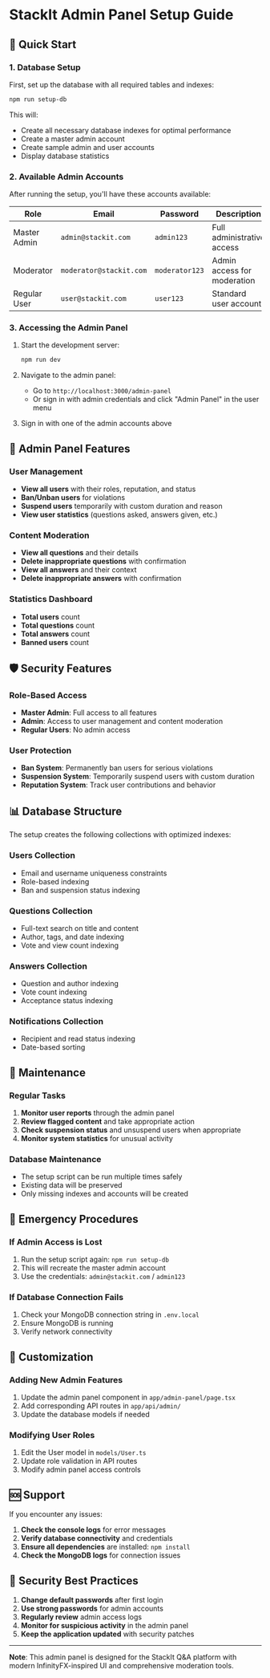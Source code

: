 # StackIt Admin Panel Setup Guide

## 🚀 Quick Start

### 1. Database Setup

First, set up the database with all required tables and indexes:

```bash
npm run setup-db
```

This will:
- Create all necessary database indexes for optimal performance
- Create a master admin account
- Create sample admin and user accounts
- Display database statistics

### 2. Available Admin Accounts

After running the setup, you'll have these accounts available:

| Role | Email | Password | Description |
|------|-------|----------|-------------|
| Master Admin | `admin@stackit.com` | `admin123` | Full administrative access |
| Moderator | `moderator@stackit.com` | `moderator123` | Admin access for moderation |
| Regular User | `user@stackit.com` | `user123` | Standard user account |

### 3. Accessing the Admin Panel

1. Start the development server:
   ```bash
   npm run dev
   ```

2. Navigate to the admin panel:
   - Go to `http://localhost:3000/admin-panel`
   - Or sign in with admin credentials and click "Admin Panel" in the user menu

3. Sign in with one of the admin accounts above

## 🔧 Admin Panel Features

### User Management
- **View all users** with their roles, reputation, and status
- **Ban/Unban users** for violations
- **Suspend users** temporarily with custom duration and reason
- **View user statistics** (questions asked, answers given, etc.)

### Content Moderation
- **View all questions** and their details
- **Delete inappropriate questions** with confirmation
- **View all answers** and their context
- **Delete inappropriate answers** with confirmation

### Statistics Dashboard
- **Total users** count
- **Total questions** count
- **Total answers** count
- **Banned users** count

## 🛡️ Security Features

### Role-Based Access
- **Master Admin**: Full access to all features
- **Admin**: Access to user management and content moderation
- **Regular Users**: No admin access

### User Protection
- **Ban System**: Permanently ban users for serious violations
- **Suspension System**: Temporarily suspend users with custom duration
- **Reputation System**: Track user contributions and behavior

## 📊 Database Structure

The setup creates the following collections with optimized indexes:

### Users Collection
- Email and username uniqueness constraints
- Role-based indexing
- Ban and suspension status indexing

### Questions Collection
- Full-text search on title and content
- Author, tags, and date indexing
- Vote and view count indexing

### Answers Collection
- Question and author indexing
- Vote count indexing
- Acceptance status indexing

### Notifications Collection
- Recipient and read status indexing
- Date-based sorting

## 🔄 Maintenance

### Regular Tasks
1. **Monitor user reports** through the admin panel
2. **Review flagged content** and take appropriate action
3. **Check suspension status** and unsuspend users when appropriate
4. **Monitor system statistics** for unusual activity

### Database Maintenance
- The setup script can be run multiple times safely
- Existing data will be preserved
- Only missing indexes and accounts will be created

## 🚨 Emergency Procedures

### If Admin Access is Lost
1. Run the setup script again: `npm run setup-db`
2. This will recreate the master admin account
3. Use the credentials: `admin@stackit.com` / `admin123`

### If Database Connection Fails
1. Check your MongoDB connection string in `.env.local`
2. Ensure MongoDB is running
3. Verify network connectivity

## 📝 Customization

### Adding New Admin Features
1. Update the admin panel component in `app/admin-panel/page.tsx`
2. Add corresponding API routes in `app/api/admin/`
3. Update the database models if needed

### Modifying User Roles
1. Edit the User model in `models/User.ts`
2. Update role validation in API routes
3. Modify admin panel access controls

## 🆘 Support

If you encounter any issues:

1. **Check the console logs** for error messages
2. **Verify database connectivity** and credentials
3. **Ensure all dependencies** are installed: `npm install`
4. **Check the MongoDB logs** for connection issues

## 🔐 Security Best Practices

1. **Change default passwords** after first login
2. **Use strong passwords** for admin accounts
3. **Regularly review** admin access logs
4. **Monitor for suspicious activity** in the admin panel
5. **Keep the application updated** with security patches

---

**Note**: This admin panel is designed for the StackIt Q&A platform with modern InfinityFX-inspired UI and comprehensive moderation tools. 